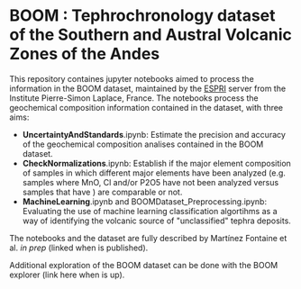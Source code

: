 # BOOM : Tephrochronology dataset of the Southern and Austral Volcanic Zones of the Andes

This repository containes jupyter notebooks aimed to process the information in the BOOM dataset, maintained by the [ESPRI](https://mesocentre.ipsl.fr/ "https://mesocentre.ipsl.fr/#") server from the Institute Pierre-Simon Laplace, France. The notebooks process the geochemical composition information contained in the dataset, with three aims:

- **UncertaintyAndStandards**.ipynb: Estimate the precision and accuracy of the geochemical composition analises contained in the BOOM dataset.
- **CheckNormalizations**.ipynb: Establish if the major element composition of samples in which different major elements have been analyzed (e.g. samples where MnO, Cl and/or P2O5 have not been analyzed versus samples that have ) are comparable or not.
- **MachineLearning**.ipynb and BOOMDataset_Preprocessing.ipynb: Evaluating the use of machine learning classification algortihms as a way of identifying the volcanic source of "unclassified" tephra deposits.

The notebooks and the dataset are fully described by Martínez Fontaine et al. *in prep* (linked when is published).

Additional exploration of the BOOM dataset can be done with the BOOM explorer (link here when is up).
